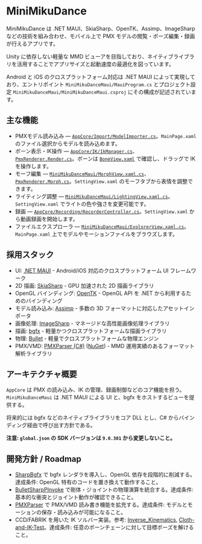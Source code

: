 # MiniMikuDance

MiniMikuDance は .NET MAUI、SkiaSharp、OpenTK、Assimp、ImageSharp などの技術を組み合わせ、モバイル上で PMX モデルの閲覧・ポーズ編集・録画が行えるアプリです。

Unity に依存しない軽量な MMD ビューアを目指しており、ネイティブライブラリを活用することでアプリサイズと起動速度の最適化を図っています。

Android と iOS のクロスプラットフォーム対応は .NET MAUI によって実現しており、エントリポイント `MiniMikuDanceMaui/MauiProgram.cs` とプロジェクト設定 `MiniMikuDanceMaui/MiniMikuDanceMaui.csproj` にその構成が記述されています。

## 主な機能

- PMXモデル読み込み — [`AppCore/Import/ModelImporter.cs`](AppCore/Import/ModelImporter.cs)。`MainPage.xaml` のファイル選択からモデルを読み込めます。
- ボーン表示・IK操作 — [`AppCore/IK/IkManager.cs`](AppCore/IK/IkManager.cs)、[`PmxRenderer.Render.cs`](PmxRenderer.Render.cs)。ボーンは [`BoneView.xaml`](MiniMikuDanceMaui/BoneView.xaml) で確認し、ドラッグで IK を操作します。
- モーフ編集 — [`MiniMikuDanceMaui/MorphView.xaml.cs`](MiniMikuDanceMaui/MorphView.xaml.cs)、[`PmxRenderer.Morph.cs`](PmxRenderer.Morph.cs)。`SettingView.xaml` のモーフタブから表情を調整できます。
- ライティング調整 — [`MiniMikuDanceMaui/LightingView.xaml.cs`](MiniMikuDanceMaui/LightingView.xaml.cs)。`SettingView.xaml` でライトの色や強さを変更可能です。
- 録画 — [`AppCore/Recording/RecorderController.cs`](AppCore/Recording/RecorderController.cs)。`SettingView.xaml` から動画録画を開始します。
- ファイルエクスプローラ — [`MiniMikuDanceMaui/ExplorerView.xaml.cs`](MiniMikuDanceMaui/ExplorerView.xaml.cs)。`MainPage.xaml` 上でモデルやモーションファイルをブラウズします。

## 採用スタック

- UI: [.NET MAUI](https://learn.microsoft.com/dotnet/maui/what-is-maui) - Android/iOS 対応のクロスプラットフォーム UI フレームワーク
- 2D 描画: [SkiaSharp](https://github.com/mono/SkiaSharp) - GPU 加速された 2D 描画ライブラリ
- OpenGL バインディング: [OpenTK](https://opentk.net/) - OpenGL API を .NET から利用するためのバインディング
- モデル読み込み: [Assimp](https://github.com/assimp/assimp) - 多数の 3D フォーマットに対応したアセットインポータ
- 画像処理: [ImageSharp](https://github.com/SixLabors/ImageSharp) - マネージドな高性能画像処理ライブラリ
- 描画: [bgfx](https://github.com/bkaradzic/bgfx) - 軽量かつクロスプラットフォームな描画ライブラリ
- 物理: [Bullet](https://github.com/bulletphysics/bullet3) - 軽量でクロスプラットフォームな物理エンジン
- PMX/VMD: [PMXParser (C#)](https://github.com/ikorin24/PMXParser) ([NuGet](https://www.nuget.org/packages/PMXParser)) - MMD 運用実績のあるフォーマット解析ライブラリ

## アーキテクチャ概要

`AppCore` は PMX の読み込み、IK の管理、録画制御などのコア機能を担う。`MiniMikuDanceMaui` は .NET MAUI による UI と、bgfx をホストするビューを提供する。

将来的には bgfx などのネイティブライブラリをコア DLL とし、C# からバインディング経由で呼び出す方針である。

**注意: `global.json` の SDK バージョンは `9.0.301` から変更しないこと。**

## 開発方針 / Roadmap

- [SharpBgfx](https://github.com/MikePopoloski/SharpBgfx) で bgfx レンダラを導入し、OpenGL 依存を段階的に削減する。達成条件: OpenGL 特有のコードを置き換えて動作すること。
- [BulletSharpPInvoke](https://github.com/AndresTraks/BulletSharpPInvoke) で剛体・ジョイントの物理演算を統合する。達成条件: 基本的な衝突とジョイント動作が確認できること。
- [PMXParser](https://github.com/ikorin24/PMXParser) で PMX/VMD 読み書き機能を拡充する。達成条件: モデルとモーションの保存・読み込みが可能になること。
- CCD/FABRIK を用いた IK ソルバー実装。参考: [Inverse_Kinematics](https://github.com/Vincent-Devine/Inverse_Kinematics), [Cloth-and-IK-Test](https://github.com/SebLague/Cloth-and-IK-Test)。達成条件: 任意のボーンチェーンに対して目標ポーズを解けること。

